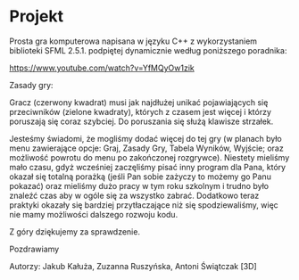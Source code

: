 # Projekt
Prosta gra komputerowa napisana w języku C++ z wykorzystaniem biblioteki SFML 2.5.1. podpiętej dynamicznie według poniższego poradnika:

https://www.youtube.com/watch?v=YfMQyOw1zik

Zasady gry:

Gracz (czerwony kwadrat) musi jak najdłużej unikać pojawiających się przeciwników (zielone kwadraty), których z czasem jest więcej i którzy poruszają się coraz szybciej.
Do poruszania się służą klawisze strzałek.

Jesteśmy świadomi, że mogliśmy dodać więcej do tej gry (w planach było menu zawierające opcje: Graj, Zasady Gry, Tabela Wyników, Wyjście; oraz możliwość powrotu do menu po zakończonej rozgrywce). Niestety mieliśmy mało czasu, gdyż wcześniej zaczęliśmy pisać inny program dla Pana, który okazał się totalną porażką (jeśli Pan sobie zażyczy to możemy go Panu pokazać) oraz mieliśmy dużo pracy w tym roku szkolnym i trudno było znaleźć czas aby w ogóle się za wszystko zabrać. Dodatkowo teraz praktyki okazały się bardziej przytłaczające niż się spodziewaliśmy, więc nie mamy możliwości dalszego rozwoju kodu.

Z góry dziękujemy za sprawdzenie.

Pozdrawiamy

Autorzy: Jakub Kałuża, Zuzanna Ruszyńska, Antoni Świątczak [3D]
